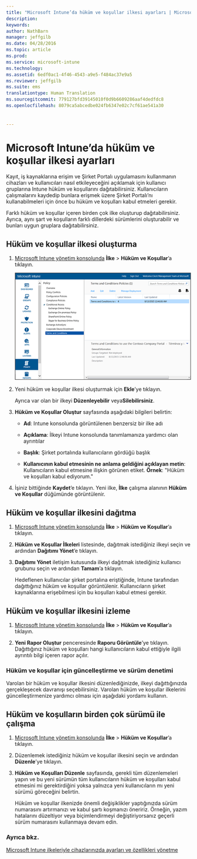 ```yaml
---
title: "Microsoft Intune’da hüküm ve koşullar ilkesi ayarları | Microsoft Intune"
description: 
keywords: 
author: NathBarn
manager: jeffgilb
ms.date: 04/28/2016
ms.topic: article
ms.prod: 
ms.service: microsoft-intune
ms.technology: 
ms.assetid: 6edf0ac1-4f46-4543-a9e5-f484ac37e9a5
ms.reviewer: jeffgilb
ms.suite: ems
translationtype: Human Translation
ms.sourcegitcommit: 779127bfd39145010f0d9b6609286aaf4dedfdc8
ms.openlocfilehash: 8079ca5abcedbe024fb6347e02c7cf61ae541a30


---
```


# Microsoft Intune’da hüküm ve koşullar ilkesi ayarları
Kayıt, iş kaynaklarına erişim ve Şirket Portalı uygulamasını kullanmanın cihazları ve kullanıcıları nasıl etkileyeceğini açıklamak için kullanıcı gruplarına Intune hüküm ve koşullarını dağıtabilirsiniz. Kullanıcıların çalışmalarını kaydedip bunlara erişmek üzere Şirket Portalı’nı kullanabilmeleri için önce bu hüküm ve koşulları kabul etmeleri gerekir.

Farklı hüküm ve koşullar içeren birden çok ilke oluşturup dağıtabilirsiniz. Ayrıca, aynı şart ve koşulların farklı dillerdeki sürümlerini oluşturabilir ve bunları uygun gruplara dağıtabilirsiniz.

## Hüküm ve koşullar ilkesi oluşturma

1.  [Microsoft Intune yönetim konsolunda](http://manage.microsoft.com) **İlke** &gt; **Hüküm ve Koşullar**’a tıklayın.

    ![Hüküm ve koşullar ilkesi ekran görüntüsü](./media/pol-sa-terms-conditions.png)

2.  Yeni hüküm ve koşullar ilkesi oluşturmak için **Ekle**’ye tıklayın.

    Ayrıca var olan bir ilkeyi **Düzenleyebilir** veya**Silebilirsiniz**.

3.  **Hüküm ve Koşullar Oluştur** sayfasında aşağıdaki bilgileri belirtin:

    -   **Ad**: Intune konsolunda görüntülenen benzersiz bir ilke adı

    -   **Açıklama**: İlkeyi Intune konsolunda tanımlamanıza yardımcı olan ayrıntılar

    -   **Başlık**: Şirket portalında kullanıcıların gördüğü başlık

    -   **Kullanıcının kabul etmesinin ne anlama geldiğini açıklayan metin**: Kullanıcıların kabul etmesine ilişkin görünen etiket. **Örnek**: "Hüküm ve koşulları kabul ediyorum."

4.  İşiniz bittiğinde **Kaydet**’e tıklayın. Yeni ilke, **İlke** çalışma alanının **Hüküm ve Koşullar** düğümünde görüntülenir.

## Hüküm ve koşullar ilkesini dağıtma

1.  [Microsoft Intune yönetim konsolunda](http://manage.microsoft.com) **İlke** &gt; **Hüküm ve Koşullar**’a tıklayın.

2.  **Hüküm ve Koşullar İlkeleri** listesinde, dağıtmak istediğiniz ilkeyi seçin ve ardından **Dağıtımı Yönet**’e tıklayın.

3.  **Dağıtımı Yönet** iletişim kutusunda ilkeyi dağıtmak istediğiniz kullanıcı grubunu seçin ve ardından **Tamam**’a tıklayın.

    Hedeflenen kullanıcılar şirket portalına eriştiğinde, Intune tarafından dağıttığınız hüküm ve koşullar görüntülenir. Kullanıcıların şirket kaynaklarına erişebilmesi için bu koşulları kabul etmesi gerekir.

## Hüküm ve koşullar ilkesini izleme

1.  [Microsoft Intune yönetim konsolunda](http://manage.microsoft.com) **İlke** &gt; **Hüküm ve Koşullar**’a tıklayın.

2.  **Yeni Rapor Oluştur** penceresinde **Raporu Görüntüle**’ye tıklayın. Dağıttığınız hüküm ve koşulları hangi kullanıcıların kabul ettiğiyle ilgili ayrıntılı bilgi içeren rapor açılır.

### Hüküm ve koşullar için güncelleştirme ve sürüm denetimi
Varolan bir hüküm ve koşullar ilkesini düzenlediğinizde, ilkeyi dağıttığınızda gerçekleşecek davranışı seçebilirsiniz. Varolan hüküm ve koşullar ilkelerini güncelleştirmenize yardımcı olması için aşağıdaki yordamı kullanın.

## Hüküm ve koşulların birden çok sürümü ile çalışma

1.  [Microsoft Intune yönetim konsolunda](http://manage.microsoft.com) **İlke** &gt; **Hüküm ve Koşullar**’a tıklayın.

2.  Düzenlemek istediğiniz hüküm ve koşullar ilkesini seçin ve ardından **Düzenle**’ye tıklayın.

3.  **Hüküm ve Koşulları Düzenle** sayfasında, gerekli tüm düzenlemeleri yapın ve bu yeni sürümün tüm kullanıcıların hüküm ve koşulları kabul etmesini mi gerektirdiğini yoksa yalnızca yeni kullanıcıların mı yeni sürümü göreceğini belirtin.

    Hüküm ve koşullar ilkenizde önemli değişiklikler yaptığınızda sürüm numarasını artırmanızı ve kabul şartı koşmanızı öneririz. Örneğin, yazım hatalarını düzeltiyor veya biçimlendirmeyi değiştiriyorsanız geçerli sürüm numarasını kullanmaya devam edin.

### Ayrıca bkz.
[Microsoft Intune ilkeleriyle cihazlarınızda ayarları ve özellikleri yönetme](manage-settings-and-features-on-your-devices-with-microsoft-intune-policies.md)



<!--HONumber=Jun16_HO4-->


